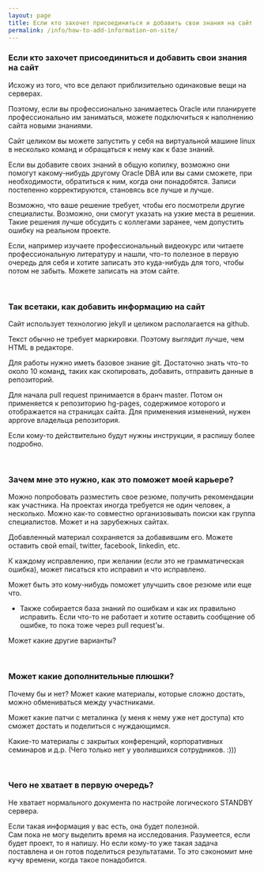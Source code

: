 ```yaml
---
layout: page
title: Если кто захочет присоединиться и добавить свои знания на сайт
permalink: /info/how-to-add-information-on-site/
---
```



### Если кто захочет присоединиться и добавить свои знания на сайт

Исхожу из того, что все делают приблизительно одинаковые вещи на серверах.

Поэтому, если вы профессионально занимаетесь Oracle или планируете профессионально им заниматься, можете подключиться к наполнению сайта новыми знаниями.

Сайт целиком вы можете запустить у себя на виртуальной машине linux в несколько команд и обращаться к нему как к базе знаний.

Если вы добавите своих знаний в общую копилку, возможно они помогут какому-нибудь другому Oracle DBA или вы сами сможете, при необходимости, обратиться к ним, когда они понадобятся.
Записи постепенно корректируются, становясь все лучше и лучше.


Возможно, что ваше решение требует, чтобы его посмотрели другие специалисты. Возможно, они смогут указать на узкие места в решении. Такие решения лучше обсудить с коллегами заранее, чем допустить ошибку на реальном проекте.

Если, например изучаете профессиональный видеокурс или читаете профессиональную литературу и нашли, что-то полезное в первую очередь для себя и хотите записать это куда-нибудь для того, чтобы потом не забыть. Можете записать на этом сайте.


<br/>

### Так всетаки, как добавить информацию на сайт

Сайт использует технологию jekyll и целиком располагается на github.

Текст обычно не требует маркировки. Поэтому выглядит лучше, чем HTML в редакторе.

Для работы нужно иметь базовое знание git. Достаточно знать что-то около 10 команд, таких как скопировать, добавить, отправить данные в репозиторий.

Для начала pull request принимается в бранч master. Потом он применяется к репозиторию hg-pages, содержимое которого и отображается на страницах сайта. Для применения изменений, нужен approve владельца репозитория.

Если кому-то действительно будут нужны инструкции, я распишу более подробно.

<br/>

### Зачем мне это нужно, как это поможет моей карьере?

Можно попробовать разместить свое резюме, получить рекомендации как участника.
На проектах иногда требуется не один человек, а несколько. Можно как-то совместно организовывать поиски как группа специалистов. Может и на зарубежных сайтах.


Добавленный материал сохраняется за добавившим его. Можете оставить свой email, twitter, facebook, linkedin, etc.

К каждому исправлению, при желании (если это не грамматическая ошибка), может писаться кто исправил и что исправлено.

Может быть это кому-нибудь поможет улучшить свое резюме или еще что.


+ Также собирается база знаний по ошибкам и как их правильно исправить.
Если что-то не работает и хотите оставить сообщение об ошибке, то пока тоже через pull request'ы.

Может какие другие варианты?

<br/>

### Может какие дополнительные плюшки?

Почему бы и нет? Может какие материалы, которые сложно достать, можно обмениваться между участниками.

Может какие патчи с металинка (у меня к нему уже нет доступа) кто сможет достать и поделиться с нуждающимся.

Какие-то материалы с закрытых конференций, корпоративных семинаров и д.р. (Чего только нет у уволившихся сотрудников. :)))


<br/>

### Чего не хватает в первую очередь?


Не хватает нормального документа по настройе логического STANDBY сервера.


Если такая информация у вас есть, она будет полезной.<br/>
Сам пока не могу выделить время на исследования. Разумеется, если будет проект, то я напишу. Но если кому-то уже такая задача поставлена и он готов поделиться результатами. То это сэкономит мне кучу времени, когда такое понадобится.
